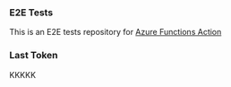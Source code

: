 ### E2E Tests
This is an E2E tests repository for [Azure Functions Action](https://github.com/Azure/functions-action)

### Last Token
KKKKK
